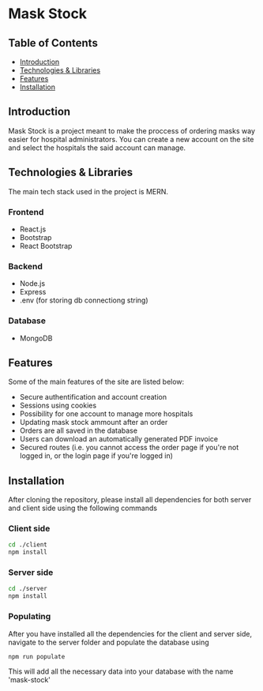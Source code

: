 # Mask Stock

## Table of Contents

- [Introduction](#introduction)
- [Technologies & Libraries](#technologies--libraries)
- [Features](#features)
- [Installation](#installation)

## Introduction

Mask Stock is a project meant to make the proccess of ordering masks way easier for hospital administrators. You can create a new account on the site and select the hospitals the said account can manage.

## Technologies & Libraries
The main tech stack used in the project is MERN.
### Frontend
- React.js
- Bootstrap
- React Bootstrap
### Backend
- Node.js
- Express
- .env (for storing db connectiong string)
### Database
- MongoDB

## Features
Some of the main features of the site are listed below:
- Secure authentification and account creation
- Sessions using cookies
- Possibility for one account to manage more hospitals
- Updating mask stock ammount after an order
- Orders are all saved in the database
- Users can download an automatically generated PDF invoice
- Secured routes (i.e. you cannot access the order page if you're not logged in, or the login page if you're logged in)

## Installation

After cloning the repository, please install all dependencies for both server and client side using the following commands

### Client side

```bash
cd ./client
npm install
```

### Server side

```bash
cd ./server
npm install
```

### Populating
After you have installed all the dependencies for the client and server side, navigate to the server folder and populate the database using
```bash
npm run populate
```

This will add all the necessary data into your database with the name 'mask-stock'
